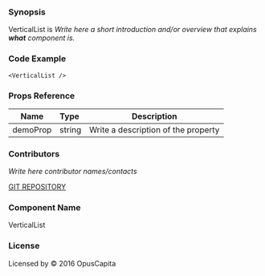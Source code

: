 ### Synopsis

VerticalList is 
*Write here a short introduction and/or overview that explains **what** component is.*

### Code Example

```
<VerticalList />
```

### Props Reference

| Name                          | Type                  | Description                                                |
| ------------------------------|:----------------------| -----------------------------------------------------------|
| demoProp | string | Write a description of the property |

### Contributors
*Write here contributor names/contacts*

[GIT REPOSITORY](http://buildserver.jcatalog.com/gitweb/?p=js-react-application-generator.git)

### Component Name

VerticalList

### License

Licensed by © 2016 OpusCapita

